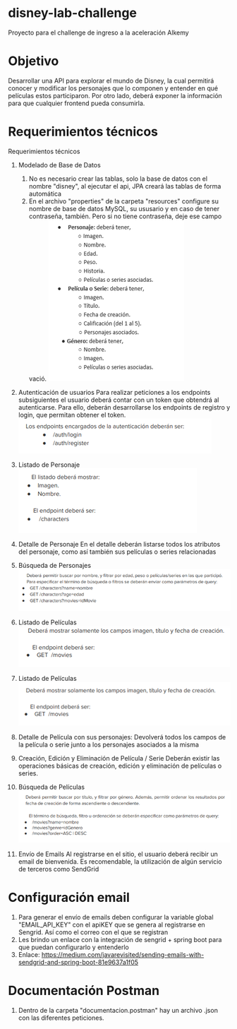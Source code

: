 # disney-lab-challenge
Proyecto para el challenge de ingreso a la aceleración Alkemy

# Objetivo
Desarrollar una API para explorar el mundo de Disney, la cual permitirá conocer y modificar los
personajes que lo componen y entender en qué películas estos participaron. Por otro lado, deberá
exponer la información para que cualquier frontend pueda consumirla.
# Requerimientos técnicos
Requerimientos técnicos
1. Modelado de Base de Datos
   1. No es necesario crear las tablas, solo la base de datos con el nombre "disney", al ejecutar el api, JPA creará las tablas de forma automática
   2. En el archivo "properties" de la carpeta "resources" configure su nombre de base de datos MySQL, su ususario y en caso de tener contraseña, también. Pero si no tiene contraseña, deje ese campo vació.
![img_5.png](img_5.png)
2. Autenticación de usuarios
   Para realizar peticiones a los endpoints subsiguientes el usuario deberá contar con un token que
   obtendrá al autenticarse. Para ello, deberán desarrollarse los endpoints de registro y login, que
   permitan obtener el token.
![img_9.png](img_9.png)

3. Listado de Personaje
![img_8.png](img_8.png)

4. Detalle de Personaje
      En el detalle deberán listarse todos los atributos del personaje, como así también sus películas o
      series relacionadas
5. Búsqueda de Personajes
![img_6.png](img_6.png)
6. Listado de Películas
![img_7.png](img_7.png)
7. Listado de Películas
![img_10.png](img_10.png)
8. Detalle de Película con sus personajes:
   Devolverá todos los campos de la película o serie junto a los personajes asociados a la misma
9. Creación, Edición y Eliminación de Película / Serie
   Deberán existir las operaciones básicas de creación, edición y eliminación de películas o series.
10. Búsqueda de Películas
![img_11.png](img_11.png)
11. Envío de Emails
    Al registrarse en el sitio, el usuario deberá recibir un email de bienvenida. Es recomendable, la
    utilización de algún servicio de terceros como SendGrid
# Configuración email
1. Para generar el envío de emails deben configurar la variable global "EMAIL_API_KEY" con el apiKEY que se genera al registrarse en Sengrid. Así como el correo con el que se registran
2. Les brindo un enlace con la integración de sengrid + spring boot para que puedan configurarlo y entenderlo
3. Enlace: https://medium.com/javarevisited/sending-emails-with-sendgrid-and-spring-boot-81e9637a1f05
# Documentación Postman
1. Dentro de la carpeta "documentacion.postman" hay un archivo .json con las diferentes peticiones.